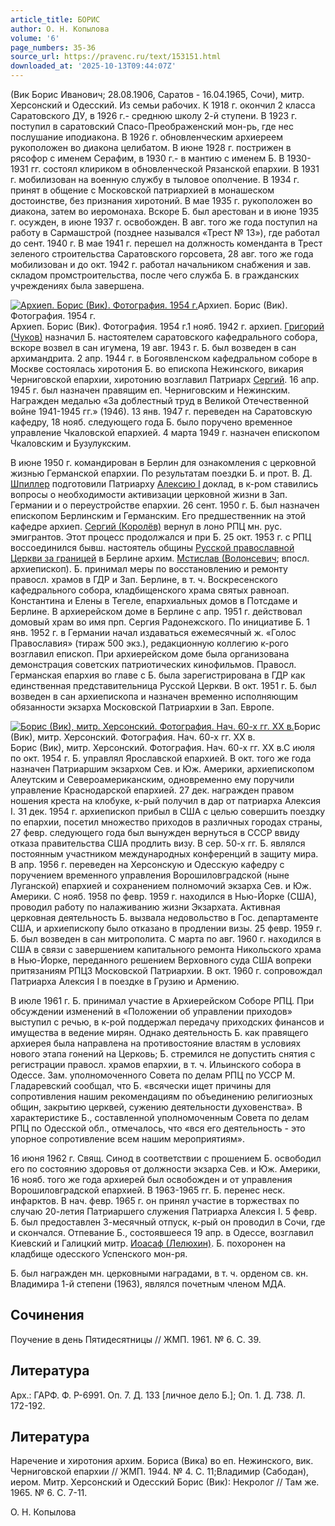 ```yaml
---
article_title: БОРИС
author: О. Н. Копылова
volume: '6'
page_numbers: 35-36
source_url: https://pravenc.ru/text/153151.html
downloaded_at: '2025-10-13T09:44:07Z'
---
```


(Вик Борис Иванович; 28.08.1906, Саратов - 16.04.1965, Сочи), митр. Херсонский и Одесский. Из семьи рабочих. К 1918 г. окончил 2 класса Саратовского ДУ, в 1926 г.- среднюю школу 2-й ступени. В 1923 г. поступил в саратовский Спасо-Преображенский мон-рь, где нес послушание иподиакона. В 1926 г. обновленческим архиереем рукоположен во диакона целибатом. В июне 1928 г. пострижен в рясофор с именем Серафим, в 1930 г.- в мантию с именем Б. В 1930-1931 гг. состоял клириком в обновленческой Рязанской епархии. В 1931 г. мобилизован на военную службу в тыловое ополчение. В 1934 г. принят в общение с Московской патриархией в монашеском достоинстве, без признания хиротоний. В мае 1935 г. рукоположен во диакона, затем во иеромонаха. Вскоре Б. был арестован и в июне 1935 г. осужден, в июне 1937 г. освобожден. В авг. того же года поступил на работу в Сармашстрой (позднее назывался «Трест № 13»), где работал до сент. 1940 г. В мае 1941 г. перешел на должность коменданта в Трест зеленого строительства Саратовского горсовета, 28 авг. того же года мобилизован и до окт. 1942 г. работал начальником снабжения и зав. складом промстроительства, после чего служба Б. в гражданских учреждениях была завершена.

[![Архиеп. Борис (Вик). Фотография. 1954 г.](https://pravenc.ru/data/332/461/1234/i200.jpg "Кликните для увеличения картинки")](https://pravenc.ru/data/332/461/1234/i400.jpg)Архиеп. Борис (Вик). Фотография. 1954 г.  
Архиеп. Борис (Вик). Фотография. 1954 г.1 нояб. 1942 г. архиеп. [Григорий (Чуков)](<https://pravenc.ru/text/Григорий (Чуков).html>) назначил Б. настоятелем саратовского кафедрального собора, вскоре возвел в сан игумена, 19 авг. 1943 г. Б. был возведен в сан архимандрита. 2 апр. 1944 г. в Богоявленском кафедральном соборе в Москве состоялась хиротония Б. во епископа Нежинского, викария Черниговской епархии, хиротонию возглавил Патриарх [Сергий](https://pravenc.ru/text/Сергий.html). 16 апр. 1945 г. был назначен правящим еп. Черниговским и Нежинским. Награжден медалью «За доблестный труд в Великой Отечественной войне 1941-1945 гг.» (1946). 13 янв. 1947 г. переведен на Саратовскую кафедру, 18 нояб. следующего года Б. было поручено временное управление Чкаловской епархией. 4 марта 1949 г. назначен епископом Чкаловским и Бузулукским.

В июне 1950 г. командирован в Берлин для ознакомления с церковной жизнью Германской епархии. По результатам поездки Б. и прот. В. Д. [Шпиллер](https://pravenc.ru/text/Шпиллер.html) подготовили Патриарху [Алексию I](<https://pravenc.ru/text/Алексий I.html>) доклад, в к-ром ставились вопросы о необходимости активизации церковной жизни в Зап. Германии и о переустройстве епархии. 26 сент. 1950 г. Б. был назначен епископом Берлинским и Германским. Его предшественник на этой кафедре архиеп. [Сергий (Королёв)](<https://pravenc.ru/text/Сергий (Королёв).html>) вернул в лоно РПЦ мн. рус. эмигрантов. Этот процесс продолжался и при Б. 25 окт. 1953 г. с РПЦ воссоединился бывш. настоятель общины [Русской православной Церкви за границей](<https://pravenc.ru/text/Русской православной Церкви за границей.html>) в Берлине архим. [Мстислав (Волонсевич](<https://pravenc.ru/text/Мстислав (Волонсевич.html>); впосл. архиепископ). Б. принимал меры по восстановлению и ремонту правосл. храмов в ГДР и Зап. Берлине, в т. ч. Воскресенского кафедрального собора, кладбищенского храма святых равноап. Константина и Елены в Тегеле, епархиальных домов в Потсдаме и Берлине. В архиерейском доме в Берлине с апр. 1951 г. действовал домовый храм во имя прп. Сергия Радонежского. По инициативе Б. 1 янв. 1952 г. в Германии начал издаваться ежемесячный ж. «Голос Православия» (тираж 500 экз.), редакционную коллегию к-рого возглавил епископ. При архиерейском доме была организована демонстрация советских патриотических кинофильмов. Правосл. Германская епархия во главе с Б. была зарегистрирована в ГДР как единственная представительница Русской Церкви. В окт. 1951 г. Б. был возведен в сан архиепископа и назначен временно исполняющим обязанности экзарха Московской Патриархии в Зап. Европе.

[![Борис (Вик), митр. Херсонский. Фотография. Нач. 60-х гг. XX в.](https://pravenc.ru/data/389/461/1234/i200.jpg "Кликните для увеличения картинки")](https://pravenc.ru/data/389/461/1234/i400.jpg)Борис (Вик), митр. Херсонский. Фотография. Нач. 60-х гг. XX в.  
Борис (Вик), митр. Херсонский. Фотография. Нач. 60-х гг. XX в.С июля по окт. 1954 г. Б. управлял Ярославской епархией. В окт. того же года назначен Патриаршим экзархом Сев. и Юж. Америки, архиепископом Алеутским и Североамериканским, одновременно ему поручили управление Краснодарской епархией. 27 дек. награжден правом ношения креста на клобуке, к-рый получил в дар от патриарха Алексия I. 31 дек. 1954 г. архиепископ прибыл в США с целью совершить поездку по епархии, посетил множество приходов в различных городах страны, 27 февр. следующего года был вынужден вернуться в СССР ввиду отказа правительства США продлить визу. В сер. 50-х гг. Б. являлся постоянным участником международных конференций в защиту мира. В апр. 1956 г. переведен на Херсонскую и Одесскую кафедру с поручением временного управления Ворошиловградской (ныне Луганской) епархией и сохранением полномочий экзарха Сев. и Юж. Америки. С нояб. 1958 по февр. 1959 г. находился в Нью-Йорке (США), проводил работу по налаживанию жизни Экзархата. Активная церковная деятельность Б. вызвала недовольство в Гос. департаменте США, и архиепископу было отказано в продлении визы. 25 февр. 1959 г. Б. был возведен в сан митрополита. С марта по авг. 1960 г. находился в США в связи с завершением капитального ремонта Никольского храма в Нью-Йорке, переданного решением Верховного суда США вопреки притязаниям РПЦЗ Московской Патриархии. В окт. 1960 г. сопровождал Патриарха Алексия I в поездке в Грузию и Армению.

В июле 1961 г. Б. принимал участие в Архиерейском Соборе РПЦ. При обсуждении изменений в «Положении об управлении приходов» выступил с речью, в к-рой поддержал передачу приходских финансов и имущества в ведение мирян. Однако деятельность Б. как правящего архиерея была направлена на противостояние властям в условиях нового этапа гонений на Церковь; Б. стремился не допустить снятия с регистрации правосл. храмов епархии, в т. ч. Ильинского собора в Одессе. Зам. уполномоченного Совета по делам РПЦ по УССР М. Гладаревский сообщал, что Б. «всячески ищет причины для сопротивления нашим рекомендациям по объединению религиозных общин, закрытию церквей, сужению деятельности духовенства». В характеристике Б., составленной уполномоченным Совета по делам РПЦ по Одесской обл., отмечалось, что «вся его деятельность - это упорное сопротивление всем нашим мероприятиям».

16 июня 1962 г. Свящ. Синод в соответствии с прошением Б. освободил его по состоянию здоровья от должности экзарха Сев. и Юж. Америки, 16 нояб. того же года архиерей был освобожден и от управления Ворошиловградской епархией. В 1963-1965 гг. Б. перенес неск. инфарктов. В нач. февр. 1965 г. он принял участие в торжествах по случаю 20-летия Патриаршего служения Патриарха Алексия I. 5 февр. Б. был предоставлен 3-месячный отпуск, к-рый он проводил в Сочи, где и скончался. Отпевание Б., состоявшееся 19 апр. в Одессе, возглавил Киевский и Галицкий митр. [Иоасаф (Лелюхин)](<https://pravenc.ru/text/Иоасаф (Лелюхин).html>). Б. похоронен на кладбище одесского Успенского мон-ря.

Б. был награжден мн. церковными наградами, в т. ч. орденом св. кн. Владимира 1-й степени (1963), являлся почетным членом МДА.

## Сочинения

Поучение в день Пятидесятницы // ЖМП. 1961. № 6. С. 39.

## Литература

Арх.: ГАРФ. Ф. Р-6991. Оп. 7. Д. 133 [личное дело Б.]; Оп. 1. Д. 738. Л. 172-192.

## Литература

Наречение и хиротония архим. Бориса (Вика) во еп. Нежинского, вик. Черниговской епархии // ЖМП. 1944. № 4. С. 11;Владимир (Сабодан), иером. Митр. Херсонский и Одесский Борис (Вик): Некролог // Там же. 1965. № 6. С. 7-11.

О. Н. Копылова
